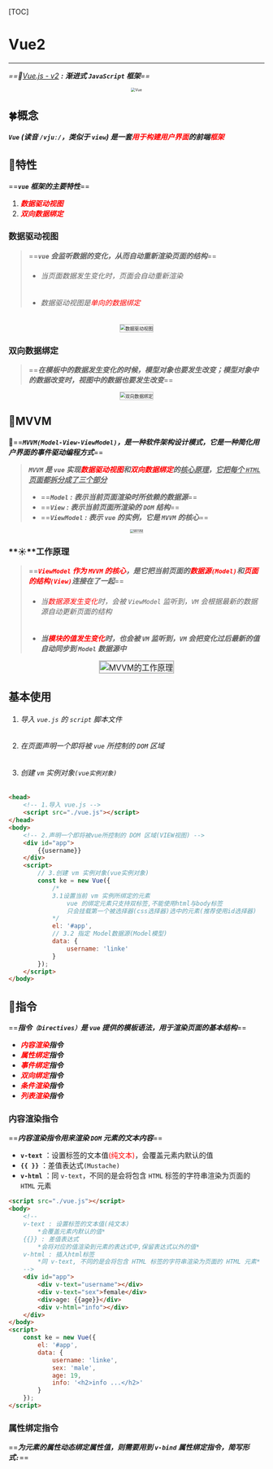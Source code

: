 [TOC]

# Vue2

****

*==🔗[Vue.js - v2](https://v2.cn.vuejs.org/) **:** **渐进式 `JavaScript` 框架**==*

<center><img src="images/Vue.png" alt="Vue" style="zoom:50%;" title="Vue" /></center>





## 🍀概念

***`Vue` (读音 `/vjuː/`，类似于 `view`) 是一套<span style=color:red;>用于构建用户界面</span>的前端<span style=color:red;>框架</span>***











## 🔅特性

==***`vue` 框架的主要特性***==

1. <span style=color:red;>***数据驱动视图***</span>
2. <span style=color:red;>***双向数据绑定***</span>









### 数据驱动视图

> ==***`vue` 会监听数据的变化，从而自动重新渲染页面的结构***==
>
> + ###### *当页面数据发生变化时，页面会自动重新渲染*
>
> + ###### *数据驱动视图是<span style=color:red;>单向的数据绑定</span>*

<center><img src="images/%E6%95%B0%E6%8D%AE%E9%A9%B1%E5%8A%A8%E8%A7%86%E5%9B%BE.png" alt="数据驱动视图" style="zoom:65%;border: 2px solid silver" title="数据驱动视图" /></center>











### 双向数据绑定

> ==***在模板中的数据发生变化的时候，模型对象也要发生改变；模型对象中的数据改变时，视图中的数据也要发生改变***==

<center><img src="images/%E5%8F%8C%E5%90%91%E6%95%B0%E6%8D%AE%E7%BB%91%E5%AE%9A.png" alt="双向数据绑定" style="zoom:65%;border:2px solid silver" title="双向数据绑定" /></center>













## 🚩MVVM

🎇==***`MVVM(Model-View-ViewModel)`，是一种软件架构设计模式，它是一种简化用户界面的事件驱动编程方式***==

> ***`MVVM` 是 `vue` 实现<span style=color:red;>数据驱动视图</span>和<span style=color:red;>双向数据绑定</span>的<u>核心原理</u>，<u>它把每个 `HTML` 页面都拆分成了三个部分</u>***
>
> + ==***`Model` :	表示当前页面渲染时所依赖的数据源***==
> + ==***`View` :	表示当前页面所渲染的 `DOM` 结构***==
> + ==***`ViewModel` :	表示 `vue` 的实例，它是 `MVVM` 的核心***==

<center><img src="images/MVVM.png" alt="MVVM" style="zoom:40%;border: 3px solid silver;" title="MVVM" /></center>











### **:sunny:**工作原理

> ==***<span style=color:red;>`ViewModel` 作为 `MVVM` 的核心</span>，是它把当前页面的<span style=color:red;>数据源`(Model)`</span>和<span style=color:red;>页面的结构`(View)`</span>连接在了一起***==
>
> + ###### *当<span style=color:red;>数据源发生变化</span>时，会被 `ViewModel` 监听到，`VM` 会根据最新的数据源自动更新页面的结构*
>
> + ***当<span style=color:red;>模块的值发生变化</span>时，也会被 `VM` 监听到，`VM` 会把变化过后最新的值自动同步到 `Model` 数据源中***

<center><img src="images/MVVM%E7%9A%84%E5%B7%A5%E4%BD%9C%E5%8E%9F%E7%90%86.png" alt="MVVM的工作原理" style="zoom:110%;border:2px solid silver" title="MVVM的工作原理" /></center>











## 基本使用

1. ###### *导入 `vue.js` 的 `script` 脚本文件*

2. ###### *在页面声明一个即将被 `vue` 所控制的 `DOM` 区域*

3. ###### *创建 `vm` 实例对象`(vue实例对象)`*

```html
<head>
    <!-- 1.导入 vue.js -->
    <script src="./vue.js"></script>
</head>
<body>
    <!-- 2.声明一个即将被vue所控制的 DOM 区域(VIEW视图) -->
    <div id="app">
        {{username}}
    </div>
    <script>
        // 3.创建 vm 实例对象(vue实例对象)
        const ke = new Vue({
            /*
            3.1设置当前 vm 实例所绑定的元素
	            vue 的绑定元素只支持双标签,不能使用html与body标签
                只会挂载第一个被选择器(css选择器)选中的元素(推荐使用id选择器)
            */
            el: '#app',
            // 3.2 指定 Model数据源(Model模型)
            data: {
                username: 'linke'
            }
        });
    </script>
</body>
```











## 💠指令

==***指令`（Directives）`是 `vue` 提供的模板语法，用于渲染页面的基本结构***==

+ ***<span style=color:red;>内容渲染</span>指令***
+ ***<span style=color:red;>属性绑定</span>指令***
+ ***<span style=color:red;>事件绑定</span>指令***
+ ***<span style=color:red;>双向绑定</span>指令***
+ ***<span style=color:red;>条件渲染</span>指令***
+ ***<span style=color:red;>列表渲染</span>指令***











### 内容渲染指令

==***内容渲染指令用来渲染 `DOM` 元素的文本内容***==

+ **`v-text`** ：设置标签的文本值<span style=color:red;>(纯文本)</span>，会覆盖元素内默认的值
+ **`{{ }}`** ：差值表达式`(Mustache)`
+ **`v-html`** ：同 `v-text`，不同的是会将包含 `HTML` 标签的字符串渲染为页面的 `HTML` 元素

```html
<script src="./vue.js"></script>
<body>
    <!-- 
	v-text : 设置标签的文本值(纯文本)
		*会覆盖元素内默认的值*
	{{}} : 差值表达式
		*会将对应的值渲染到元素的表达式中,保留表达式以外的值*
	v-html : 插入html标签
		*同 v-text, 不同的是会将包含 HTML 标签的字符串渲染为页面的 HTML 元素*
	-->
    <div id="app">
        <div v-text="username"></div>
        <div v-text="sex">female</div>
        <div>age: {{age}}</div>
        <div v-html="info"></div>
    </div>
</body>
<script>
    const ke = new Vue({
        el: '#app',
        data: {
            username: 'linke',
            sex: 'male',
            age: 19,
            info: '<h2>info ...</h2>'
        }
    });
</script>
```











###  属性绑定指令

==***为元素的属性动态绑定属性值，则需要用到 `v-bind` 属性绑定指令，简写形式`:`***==
